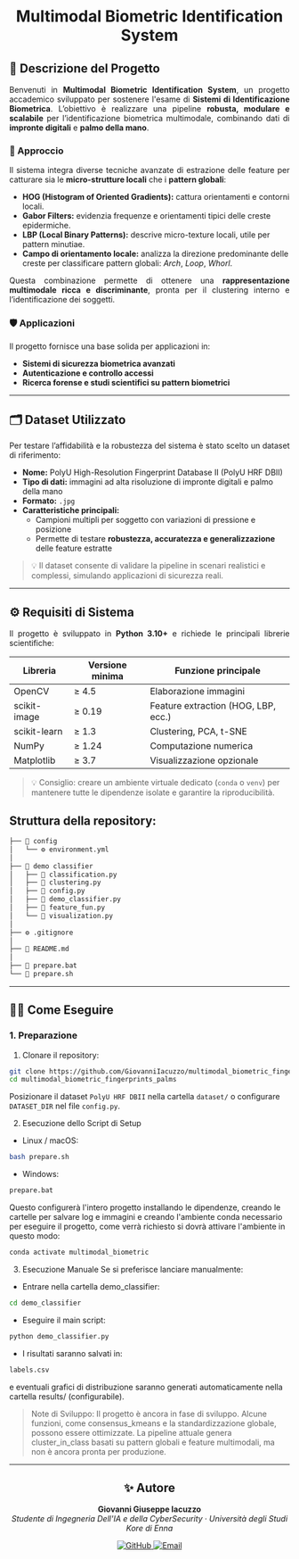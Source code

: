 <h1 align="center">Multimodal Biometric Identification System</h1>

<h2 align="left">🚀 Descrizione del Progetto</h2>

<div align="justify">
Benvenuti in <strong>Multimodal Biometric Identification System</strong>, un progetto accademico sviluppato per sostenere l'esame di <strong>Sistemi di Identificazione Biometrica</strong>.  
L’obiettivo è realizzare una pipeline <strong>robusta, modulare e scalabile</strong> per l’identificazione biometrica multimodale, combinando dati di <strong>impronte digitali</strong> e <strong>palmo della mano</strong>.
</div>

<h3 align="left">🔬 Approccio</h3>

<div align="justify">
Il sistema integra diverse tecniche avanzate di estrazione delle feature per catturare sia le <strong>micro-strutture locali</strong> che i <strong>pattern globali</strong>:
</div>

- **HOG (Histogram of Oriented Gradients):** cattura orientamenti e contorni locali.  
- **Gabor Filters:** evidenzia frequenze e orientamenti tipici delle creste epidermiche.  
- **LBP (Local Binary Patterns):** descrive micro-texture locali, utile per pattern minutiae.  
- **Campo di orientamento locale:** analizza la direzione predominante delle creste per classificare pattern globali: *Arch*, *Loop*, *Whorl*.  

<div align="justify">
Questa combinazione permette di ottenere una <strong>rappresentazione multimodale ricca e discriminante</strong>, pronta per il clustering interno e l’identificazione dei soggetti.
</div>

<h3 align="left">🛡 Applicazioni</h3>

<div align="justify">
Il progetto fornisce una base solida per applicazioni in:
</div>

- **Sistemi di sicurezza biometrica avanzati**  
- **Autenticazione e controllo accessi**  
- **Ricerca forense e studi scientifici su pattern biometrici**

<hr>

<h2 align="left">🗂 Dataset Utilizzato</h2>

<div align="justify">
Per testare l’affidabilità e la robustezza del sistema è stato scelto un dataset di riferimento:
</div>

- **Nome:** PolyU High-Resolution Fingerprint Database II (PolyU HRF DBII)  
- **Tipo di dati:** immagini ad alta risoluzione di impronte digitali e palmo della mano  
- **Formato:** `.jpg`  
- **Caratteristiche principali:**  
  - Campioni multipli per soggetto con variazioni di pressione e posizione  
  - Permette di testare <strong>robustezza, accuratezza e generalizzazione</strong> delle feature estratte  

> 💡 Il dataset consente di validare la pipeline in scenari realistici e complessi, simulando applicazioni di sicurezza reali.

<hr>

<h2 align="left">⚙️ Requisiti di Sistema</h2>

<div align="justify">
Il progetto è sviluppato in <strong>Python 3.10+</strong> e richiede le principali librerie scientifiche:
</div>

| Libreria          | Versione minima | Funzione principale                     |
|------------------|----------------|----------------------------------------|
| OpenCV            | ≥ 4.5          | Elaborazione immagini                  |
| scikit-image      | ≥ 0.19         | Feature extraction (HOG, LBP, ecc.)  |
| scikit-learn      | ≥ 1.3          | Clustering, PCA, t-SNE                |
| NumPy             | ≥ 1.24         | Computazione numerica                  |
| Matplotlib        | ≥ 3.7          | Visualizzazione opzionale             |

> 💡 Consiglio: creare un ambiente virtuale dedicato (`conda` o `venv`) per mantenere tutte le dipendenze isolate e garantire la riproducibilità.



## Struttura della repository:

```bash
├── 📁 config
│   └── ⚙️ environment.yml
│
├── 📁 demo classifier
│   ├── 🐍 classification.py
│   ├── 🐍 clustering.py
│   ├── 🐍 config.py
│   ├── 🐍 demo_classifier.py
│   ├── 🐍 feature_fun.py
│   └── 🐍 visualization.py
│
├── ⚙️ .gitignore
│
├── 📝 README.md
│
├── 📄 prepare.bat
└── 📄 prepare.sh
```

---

## 🏃‍♂️ Come Eseguire

### 1. Preparazione
1. Clonare il repository:
```bash
git clone https://github.com/GiovanniIacuzzo/multimodal_biometric_fingerprints_palms.git
cd multimodal_biometric_fingerprints_palms
```
Posizionare il dataset `PolyU HRF DBII` nella cartella `dataset/` o configurare `DATASET_DIR` nel file `config.py`.

2. Esecuzione dello Script di Setup

- Linux / macOS:
```bash
bash prepare.sh
```

- Windows:
```bash
prepare.bat
```
Questo configurerà l'intero progetto installando le dipendenze, creando le cartelle per salvare log e immagini e creando l'ambiente conda necessario per eseguire il progetto, come verrà richiesto si dovrà attivare l'ambiente in questo modo:

```bash
conda activate multimodal_biometric
```

3. Esecuzione Manuale
Se si preferisce lanciare manualmente:
- Entrare nella cartella demo_classifier:
```bash
cd demo_classifier
```
- Eseguire il main script:
```bash
python demo_classifier.py
```

- I risultati saranno salvati in:
```bash
labels.csv
```
e eventuali grafici di distribuzione saranno generati automaticamente nella cartella results/ (configurabile).

>Note di Sviluppo:
Il progetto è ancora in fase di sviluppo.
Alcune funzioni, come consensus_kmeans e la standardizzazione globale, possono essere ottimizzate.
La pipeline attuale genera cluster_in_class basati su pattern globali e feature multimodali, ma non è ancora pronta per produzione.

--- 

<!--───────────────────────────────────────────────-->
<!--                   AUTORE                     -->
<!--───────────────────────────────────────────────-->

<h2 align="center">✨ Autore</h2>

<p align="center">
  <strong>Giovanni Giuseppe Iacuzzo</strong><br>
  <em>Studente di Ingegneria Dell'IA e della CyberSecurity · Università degli Studi Kore di Enna</em>
</p>

<p align="center">
  <a href="https://github.com/giovanniIacuzzo" target="_blank">
    <img src="https://img.shields.io/badge/GitHub-%40giovanniIacuzzo-181717?style=for-the-badge&logo=github" alt="GitHub"/>
  </a>
  <a href="mailto:giovanni.iacuzzo@unikorestudent.com">
    <img src="https://img.shields.io/badge/Email-Contattami-blue?style=for-the-badge&logo=gmail" alt="Email"/>
  </a>
</p>